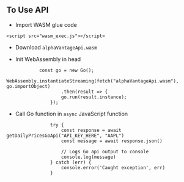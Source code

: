 ## To Use API 
- Import WASM glue code 
```
<script src="wasm_exec.js"></script>
```
- Download `alphaVantageApi.wasm`

- Init WebAssembly in head
```
            const go = new Go();
                WebAssembly.instantiateStreaming(fetch("alphaVantageApi.wasm"), go.importObject)
                    .then(result => {
                    go.run(result.instance);
                });
```
- Call Go function in `async` JavaScript function
```
                try {
                    const response = await getDailyPricesGoApi("API_KEY_HERE", "AAPL")
                    const message = await response.json()

                    // Logs Go api output to console
                    console.log(message)
                } catch (err) {
                    console.error('Caught exception', err)
                }
```